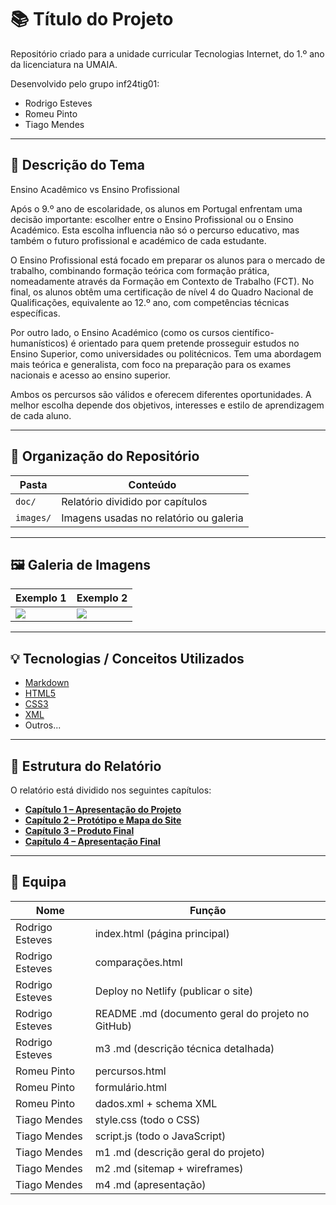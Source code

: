 # 📚 Título do Projeto

Repositório criado para a unidade curricular Tecnologias Internet, do 1.º ano da licenciatura na UMAIA.

Desenvolvido pelo grupo inf24tig01:
- Rodrigo Esteves
- Romeu Pinto
- Tiago Mendes

---

## 📝 Descrição do Tema

Ensino Acadêmico vs Ensino Profissional

Após o 9.º ano de escolaridade, os alunos em Portugal enfrentam uma decisão importante: escolher entre o Ensino Profissional ou o Ensino Académico. Esta escolha influencia não só o percurso educativo, mas também o futuro profissional e académico de cada estudante.

O Ensino Profissional está focado em preparar os alunos para o mercado de trabalho, combinando formação teórica com formação prática, nomeadamente através da Formação em Contexto de Trabalho (FCT). No final, os alunos obtêm uma certificação de nível 4 do Quadro Nacional de Qualificações, equivalente ao 12.º ano, com competências técnicas específicas.

Por outro lado, o Ensino Académico (como os cursos científico-humanísticos) é orientado para quem pretende prosseguir estudos no Ensino Superior, como universidades ou politécnicos. Tem uma abordagem mais teórica e generalista, com foco na preparação para os exames nacionais e acesso ao ensino superior.

Ambos os percursos são válidos e oferecem diferentes oportunidades. A melhor escolha depende dos objetivos, interesses e estilo de aprendizagem de cada aluno.

---

## 📁 Organização do Repositório

| Pasta       | Conteúdo                                 |
|-------------|------------------------------------------|
| `doc/`      | Relatório dividido por capítulos         |
| `images/`   | Imagens usadas no relatório ou galeria   |

---

## 🖼️ Galeria de Imagens

| Exemplo 1                         | Exemplo 2                         |
|----------------------------------|----------------------------------|
| ![](images/exemplo1.png)         | ![](images/exemplo2.png)         |

---

## 💡 Tecnologias / Conceitos Utilizados

- [Markdown](https://www.markdownguide.org/)
- [HTML5](https://developer.mozilla.org/en-US/docs/Web/HTML)
- [CSS3](https://developer.mozilla.org/en-US/docs/Web/CSS)
- [XML](https://www.w3.org/XML/)
- Outros...

---

## 📖 Estrutura do Relatório

O relatório está dividido nos seguintes capítulos:

- **[Capítulo 1 – Apresentação do Projeto](doc/capitulo1.md)**
- **[Capítulo 2 – Protótipo e Mapa do Site](doc/capitulo2.md)**
- **[Capítulo 3 – Produto Final](doc/capitulo3.md)**
- **[Capítulo 4 – Apresentação Final](doc/capitulo4.md)**

---

## 👥 Equipa

| Nome             | Função                       |
|----------------- |------------------------------|
|Rodrigo Esteves   |index.html (página principal)|
|Rodrigo Esteves   |comparações.html|
|Rodrigo Esteves   |Deploy no Netlify (publicar o site)|
|Rodrigo Esteves   |README .md (documento geral do projeto no GitHub)|
|Rodrigo Esteves   |m3 .md (descrição técnica detalhada)|
|Romeu Pinto       |percursos.html|
|Romeu Pinto       | formulário.html|
|Romeu Pinto       |dados.xml + schema XML|
|Tiago Mendes      |style.css (todo o CSS)|
|Tiago Mendes      |script.js (todo o JavaScript)|
|Tiago Mendes      |m1 .md (descrição geral do projeto)|
|Tiago Mendes      |m2 .md (sitemap + wireframes)|
|Tiago Mendes      |m4 .md (apresentação)|
